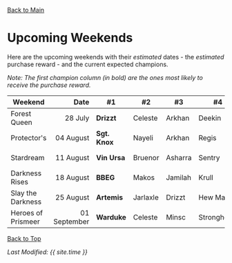 [Back to Main](index.md)

# Upcoming Weekends

Here are the upcoming weekends with their *estimated* dates - the *estimated* purchase reward - and the current expected champions.

*Note: The first champion column (in bold) are the ones most likely to receive the purchase reward.*

| Weekend | Date | #1 | #2 | #3 | #4 | #5 | Reward |
|---|--:|---|---|---|---|---|---|
| Forest Queen | 28 July | **Drizzt** | Celeste | Arkhan | Deekin | Shandie | Golden Epic |
| Protector's | 04 August | **Sgt. Knox** | Nayeli | Arkhan | Regis | Turiel | Golden Epic |
| Stardream | 11 August | **Vin Ursa** | Bruenor | Asharra | Sentry | Widdle | Golden Epic |
| Darkness Rises | 18 August | **BBEG** | Makos | Jamilah | Krull | Miria | Golden Epic |
| Slay the Darkness | 25 August | **Artemis** | Jarlaxle | Drizzt | Hew Maan | Catti-brie | Golden Epic |
| Heroes of Prismeer | 01 September | **Warduke** | Celeste | Minsc | Strongheart | Evandra | Golden Epic |

[Back to Top](#top)

*Last Modified: {{ site.time }}*